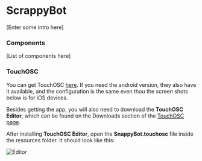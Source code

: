 # ScrappyBot
[Enter some intro here]

### Components
[List of components here]

### TouchOSC

You can get TouchOSC [here](http://hexler.net/software/touchosc). If you need the android version, they also have it available, and the configuration is the same even thou the screen shots below is for iOS devices.

Besides getting the app, you will also need to download the **TouchOSC Editor**, which can be found on the Downloads section of the [TouchOSC page](http://hexler.net/software/touchosc).

After installing **TouchOSC Editor**, open the **SnappyBot.touchosc** file inside the resources folder. It should look like this:

![Editor](https://raw.githubusercontent.com/webrgp/ScrappyBot/master/screens/editor.png)
